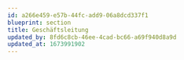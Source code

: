 ```yaml
---
id: a266e459-e57b-44fc-add9-06a8dcd337f1
blueprint: section
title: Geschäftsleitung
updated_by: 8fd6c8cb-46ee-4cad-bc66-a69f940d8a9d
updated_at: 1673991902
---
```


